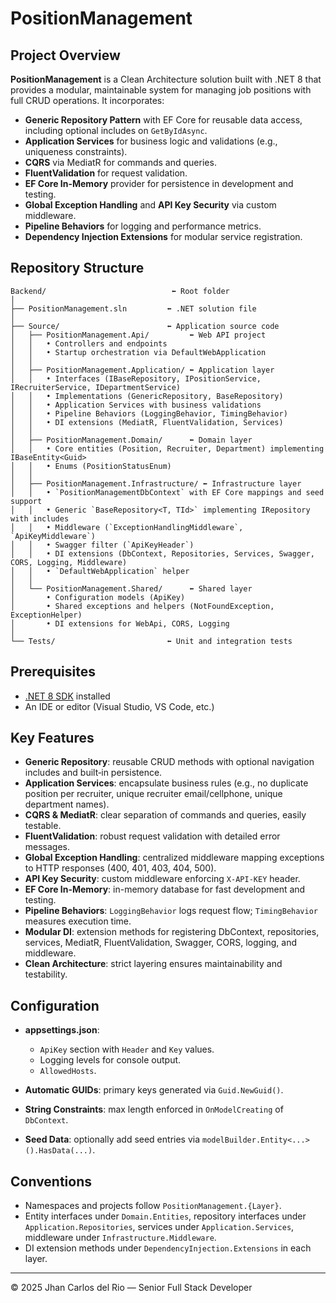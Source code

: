 ﻿# PositionManagement

## Project Overview

**PositionManagement** is a Clean Architecture solution built with .NET 8 that provides a modular, maintainable system for managing job positions with full CRUD operations. It incorporates:

- **Generic Repository Pattern** with EF Core for reusable data access, including optional includes on `GetByIdAsync`.
- **Application Services** for business logic and validations (e.g., uniqueness constraints).
- **CQRS** via MediatR for commands and queries.
- **FluentValidation** for request validation.
- **EF Core In-Memory** provider for persistence in development and testing.
- **Global Exception Handling** and **API Key Security** via custom middleware.
- **Pipeline Behaviors** for logging and performance metrics.
- **Dependency Injection Extensions** for modular service registration.

## Repository Structure

```
Backend/                            ⬅ Root folder
│
├── PositionManagement.sln         ⬅ .NET solution file
│
├── Source/                        ⬅ Application source code
│   ├── PositionManagement.Api/         ⬅ Web API project
│   │   • Controllers and endpoints
│   │   • Startup orchestration via DefaultWebApplication
│   │
│   ├── PositionManagement.Application/ ⬅ Application layer
│   │   • Interfaces (IBaseRepository, IPositionService, IRecruiterService, IDepartmentService)
│   │   • Implementations (GenericRepository, BaseRepository)
│   │   • Application Services with business validations
│   │   • Pipeline Behaviors (LoggingBehavior, TimingBehavior)
│   │   • DI extensions (MediatR, FluentValidation, Services)
│   │
│   ├── PositionManagement.Domain/      ⬅ Domain layer
│   │   • Core entities (Position, Recruiter, Department) implementing IBaseEntity<Guid>
│   │   • Enums (PositionStatusEnum)
│   │
│   ├── PositionManagement.Infrastructure/ ⬅ Infrastructure layer
│   │   • `PositionManagementDbContext` with EF Core mappings and seed support
│   │   • Generic `BaseRepository<T, TId>` implementing IRepository with includes
│   │   • Middleware (`ExceptionHandlingMiddleware`, `ApiKeyMiddleware`)
│   │   • Swagger filter (`ApiKeyHeader`)
│   │   • DI extensions (DbContext, Repositories, Services, Swagger, CORS, Logging, Middleware)
│   │   • `DefaultWebApplication` helper
│   │
│   └── PositionManagement.Shared/      ⬅ Shared layer
│       • Configuration models (ApiKey)
│       • Shared exceptions and helpers (NotFoundException, ExceptionHelper)
│       • DI extensions for WebApi, CORS, Logging
│
└── Tests/                         ⬅ Unit and integration tests

```

## Prerequisites

- [.NET 8 SDK](https://dotnet.microsoft.com/download/dotnet/8.0) installed
- An IDE or editor (Visual Studio, VS Code, etc.)

## Key Features

- **Generic Repository**: reusable CRUD methods with optional navigation includes and built‑in persistence.
- **Application Services**: encapsulate business rules (e.g., no duplicate position per recruiter, unique recruiter email/cellphone, unique department names).
- **CQRS & MediatR**: clear separation of commands and queries, easily testable.
- **FluentValidation**: robust request validation with detailed error messages.
- **Global Exception Handling**: centralized middleware mapping exceptions to HTTP responses (400, 401, 403, 404, 500).  
- **API Key Security**: custom middleware enforcing `X-API-KEY` header.  
- **EF Core In-Memory**: in-memory database for fast development and testing.  
- **Pipeline Behaviors**: `LoggingBehavior` logs request flow; `TimingBehavior` measures execution time.  
- **Modular DI**: extension methods for registering DbContext, repositories, services, MediatR, FluentValidation, Swagger, CORS, logging, and middleware.
- **Clean Architecture**: strict layering ensures maintainability and testability.

## Configuration

- **appsettings.json**:
  - `ApiKey` section with `Header` and `Key` values.
  - Logging levels for console output.
  - `AllowedHosts`.

- **Automatic GUIDs**: primary keys generated via `Guid.NewGuid()`.
- **String Constraints**: max length enforced in `OnModelCreating` of `DbContext`.
- **Seed Data**: optionally add seed entries via `modelBuilder.Entity<...>().HasData(...)`.

## Conventions

- Namespaces and projects follow `PositionManagement.{Layer}`.
- Entity interfaces under `Domain.Entities`, repository interfaces under `Application.Repositories`, services under `Application.Services`, middleware under `Infrastructure.Middleware`.
- DI extension methods under `DependencyInjection.Extensions` in each layer.

---

© 2025 Jhan Carlos del Rio — Senior Full Stack Developer
